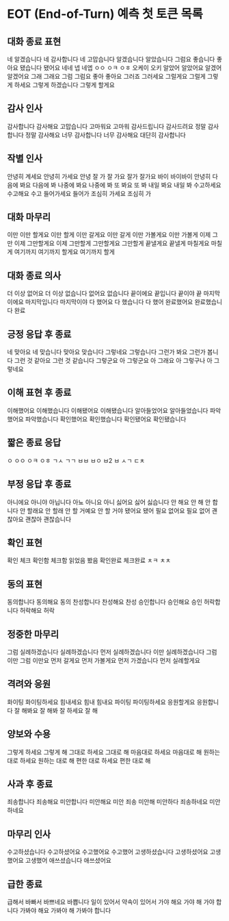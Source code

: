 # EOT (End-of-Turn) 예측 첫 토큰 목록

## 대화 종료 표현

네 알겠습니다
네 감사합니다
네 고맙습니다
알겠습니다
알았습니다
그럼요
좋습니다
좋아요
됐습니다
됐어요
네네
넵
네엡
ㅇㅇ
ㅇㅋ
ㅇㅎ
오케이
오키
알았어
알았어요
알겠어
알겠어요
그래
그래요
그럼
그럼요
좋아
좋아요
그러죠
그러세요
그럴게요
그럴게
그렇게 하세요
그렇게 하겠습니다
그렇게 할게요

## 감사 인사

감사합니다
감사해요
고맙습니다
고마워요
고마워
감사드립니다
감사드려요
정말 감사합니다
정말 감사해요
너무 감사합니다
너무 감사해요
대단히 감사합니다

## 작별 인사

안녕히 계세요
안녕히 가세요
안녕
잘 가
잘 가요
잘가
잘가요
바이
바이바이
안녕히
다음에 봐요
다음에 봐
나중에 봐요
나중에 봐
또 봐요
또 봐
내일 봐요
내일 봐
수고하세요
수고해요
수고
들어가세요
들어가
조심히 가세요
조심히 가

## 대화 마무리

이만
이만 할게요
이만 할게
이만 갈게요
이만 갈게
이만 가볼게요
이만 가볼게
이제 그만
이제 그만할게요
이제 그만할게
그만할게요
그만할게
끝낼게요
끝낼게
마칠게요
마칠게
여기까지
여기까지 할게요
여기까지 할게

## 대화 종료 의사

더 이상 없어요
더 이상 없습니다
없어요
없습니다
끝이에요
끝입니다
끝이야
끝
마지막이에요
마지막입니다
마지막이야
다 했어요
다 했습니다
다 했어
완료했어요
완료했습니다
완료

## 긍정 응답 후 종료

네 맞아요
네 맞습니다
맞아요
맞습니다
그렇네요
그렇습니다
그런가 봐요
그런가 봅니다
그런 것 같아요
그런 것 같습니다
그렇군요
아 그렇군요
아 그래요
아 그렇구나
아 그렇네요

## 이해 표현 후 종료

이해했어요
이해했습니다
이해됐어요
이해됐습니다
알아들었어요
알아들었습니다
파악했어요
파악했습니다
확인했어요
확인했습니다
확인됐어요
확인됐습니다

## 짧은 종료 응답

ㅇ
ㅇㅇ
ㅇㅋ
ㅇㅎ
ㄱㅅ
ㄱㄱ
ㅂㅂ
ㅂㅇ
ㅂ2
ㅂ
ㅅㄱ
ㄷㅊ

## 부정 응답 후 종료

아니에요
아니야
아닙니다
아뇨
아니요
아니
싫어요
싫어
싫습니다
안 해요
안 해
안 합니다
안 할래요
안 할래
안 할 거예요
안 할 거야
됐어요
됐어
필요 없어요
필요 없어
괜찮아요
괜찮아
괜찮습니다

## 확인 표현

확인
체크
확인함
체크함
읽었음
봤음
확인완료
체크완료
ㅊㅋ
ㅊㅊ

## 동의 표현

동의합니다
동의해요
동의
찬성합니다
찬성해요
찬성
승인합니다
승인해요
승인
허락합니다
허락해요
허락

## 정중한 마무리

그럼 실례하겠습니다
실례하겠습니다
먼저 실례하겠습니다
이만 실례하겠습니다
그럼 이만
그럼 이만요
먼저 갈게요
먼저 가볼게요
먼저 가겠습니다
먼저 실례할게요

## 격려와 응원

화이팅
화이팅하세요
힘내세요
힘내
힘내요
파이팅
파이팅하세요
응원할게요
응원합니다
잘 해봐요
잘 해봐
잘 하세요
잘 해

## 양보와 수용

그렇게 하세요
그렇게 해
그대로 하세요
그대로 해
마음대로 하세요
마음대로 해
원하는 대로 하세요
원하는 대로 해
편한 대로 하세요
편한 대로 해

## 사과 후 종료

죄송합니다
죄송해요
미안합니다
미안해요
미안
죄송
미안해
미안하다
죄송하네요
미안하네요

## 마무리 인사

수고하셨습니다
수고하셨어요
수고했어요
수고했어
고생하셨습니다
고생하셨어요
고생했어요
고생했어
애쓰셨습니다
애쓰셨어요

## 급한 종료

급해서
바빠서
바쁘네요
바쁩니다
일이 있어서
약속이 있어서
가야 해요
가야 해
가야 합니다
가봐야 해요
가봐야 해
가봐야 합니다
